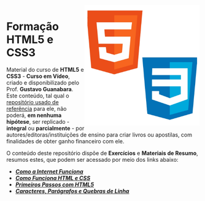 <img src="imagens/html_css.png" align="right" width="300">

# Formação HTML5 e CSS3

Material do curso de **HTML5** e **CSS3** - **Curso em Vídeo**, criado e disponibilizado pelo Prof. **Gustavo Guanabara**. 
Este conteúdo, tal qual o [repositório usado de referência](https://github.com/gustavoguanabara/html-css) para ele, 
não poderá, **em nenhuma hipótese**, ser replicado - **integral** ou **parcialmente** - por autores/editoras/instituições de ensino para criar livros ou apostilas,
com finalidades de obter ganho financeiro com ele.

O conteúdo deste repositório dispõe de **Exercícios** e **Materiais de Resumo**, resumos estes, que podem ser acessado por meio dos links abaixo:

* [***Como a Internet Funciona***](https://arthursobreira.notion.site/Como-a-Internet-Funciona-bb4d4ceda77d4ebe9fba0e99cde70351)
* [***Como Funciona HTML e CSS***](https://arthursobreira.notion.site/Como-Funciona-HTML-e-CSS-93015c5e15f74c6c84f0ef0f155aa839)
* [***Primeiros Passos com HTML5***](https://arthursobreira.notion.site/Primeiros-Passos-com-HTML5-e3e75585913d4db9aae383c79781c8dc)
* [***Caracteres, Parágrafos e Quebras de Linha***](https://arthursobreira.notion.site/Caracteres-Par-grafos-e-Quebras-de-Linha-f0c3e534b4ed4905b02d278e5af78dcc)
